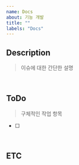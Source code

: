 ```yaml
---
name: Docs
about: 기능 개발
title: ""
labels: "Docs"
---
```


## Description

> 이슈에 대한 간단한 설명

 <br>

## ToDo

> 구체적인 작업 항목

- [ ]

<br>

## ETC
